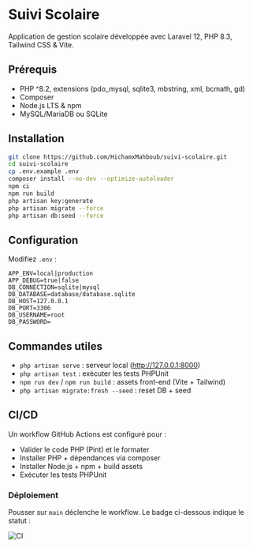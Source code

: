 # Suivi Scolaire

Application de gestion scolaire développée avec Laravel 12, PHP 8.3, Tailwind CSS & Vite.

## Prérequis
- PHP ^8.2, extensions (pdo_mysql, sqlite3, mbstring, xml, bcmath, gd)
- Composer
- Node.js LTS & npm
- MySQL/MariaDB ou SQLite

## Installation
```bash
git clone https://github.com/HichamxMahboub/suivi-scolaire.git
cd suivi-scolaire
cp .env.example .env
composer install --no-dev --optimize-autoloader
npm ci
npm run build
php artisan key:generate
php artisan migrate --force
php artisan db:seed --force
``` 

## Configuration
Modifiez `.env` :
```
APP_ENV=local|production
APP_DEBUG=true|false
DB_CONNECTION=sqlite|mysql
DB_DATABASE=database/database.sqlite
DB_HOST=127.0.0.1
DB_PORT=3306
DB_USERNAME=root
DB_PASSWORD=
``` 

## Commandes utiles
- `php artisan serve` : serveur local (http://127.0.0.1:8000)
- `php artisan test` : exécuter les tests PHPUnit
- `npm run dev` / `npm run build` : assets front-end (Vite + Tailwind)
- `php artisan migrate:fresh --seed` : reset DB + seed

## CI/CD
Un workflow GitHub Actions est configuré pour :
- Valider le code PHP (Pint) et le formater
- Installer PHP + dépendances via composer
- Installer Node.js + npm + build assets
- Exécuter les tests PHPUnit

### Déploiement
Pousser sur `main` déclenche le workflow. Le badge ci-dessous indique le statut :

![CI](https://github.com/HichamxMahboub/suivi-scolaire/actions/workflows/ci.yml/badge.svg)
